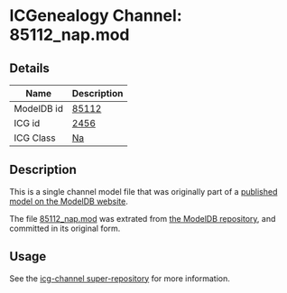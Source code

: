 # ICGenealogy Channel: 85112\_nap.mod

## Details

Name | Description
---- | -----------
ModelDB id | [85112](http://senselab.med.yale.edu/ModelDB/ShowModel.cshtml?model=85112)
ICG id | [2456](http://icg.neurotheory.ox.ac.uk/channels/2/2456)
ICG Class | [Na](http://icg.neurotheory.ox.ac.uk/channels/2)

## Description

This is a single channel model file that was originally part of a [published model on the ModelDB website](http://senselab.med.yale.edu/mModelDB/ShowModel.cshtml?model=85112).

The file [85112\_nap.mod](85112_nap.mod) was extrated from [the ModelDB repository](http://senselab.med.yale.edu/ModelDB/ShowModel.cshtml?model=85112), and committed in its original form.

## Usage

See the [icg-channel super-repository](https://github.com/icgenealogy/icg-channels) for more information.